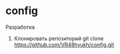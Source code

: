 # config

Разработка
1) Клонировать репозиторий
   git clone https://github.com/VR48hyukh/config.git
